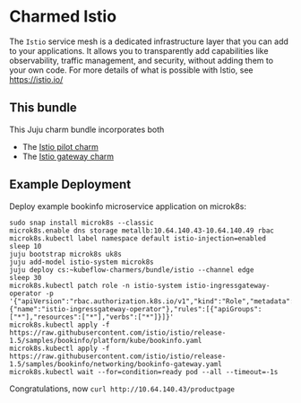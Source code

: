 # Charmed Istio

The `Istio` service mesh is a dedicated infrastructure layer that you can add to your
applications. It allows you to transparently add capabilities like observability,
traffic management, and security, without adding them to your own code.
For more details of what is possible with Istio, see https://istio.io/

## This bundle

This Juju charm bundle incorporates both

 - The [Istio pilot charm](https://charmhub.io/istio-pilot)
 - The [Istio gateway charm](https://charmhub.io/istio-gateway)

## Example Deployment

Deploy example bookinfo microservice application on microk8s:

    sudo snap install microk8s --classic
    microk8s.enable dns storage metallb:10.64.140.43-10.64.140.49 rbac
    microk8s.kubectl label namespace default istio-injection=enabled
    sleep 10
    juju bootstrap microk8s uk8s
    juju add-model istio-system microk8s
    juju deploy cs:~kubeflow-charmers/bundle/istio --channel edge
    sleep 30
    microk8s.kubectl patch role -n istio-system istio-ingressgateway-operator -p '{"apiVersion":"rbac.authorization.k8s.io/v1","kind":"Role","metadata":{"name":"istio-ingressgateway-operator"},"rules":[{"apiGroups":["*"],"resources":["*"],"verbs":["*"]}]}'
    microk8s.kubectl apply -f https://raw.githubusercontent.com/istio/istio/release-1.5/samples/bookinfo/platform/kube/bookinfo.yaml
    microk8s.kubectl apply -f https://raw.githubusercontent.com/istio/istio/release-1.5/samples/bookinfo/networking/bookinfo-gateway.yaml
    microk8s.kubectl wait --for=condition=ready pod --all --timeout=-1s

Congratulations, now `curl http://10.64.140.43/productpage`
